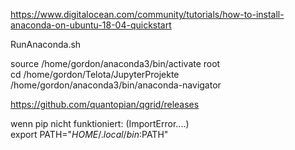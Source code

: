 https://www.digitalocean.com/community/tutorials/how-to-install-anaconda-on-ubuntu-18-04-quickstart

RunAnaconda.sh  

source /home/gordon/anaconda3/bin/activate root  
cd /home/gordon/Telota/JupyterProjekte  
/home/gordon/anaconda3/bin/anaconda-navigator  

https://github.com/quantopian/qgrid/releases  

wenn pip nicht funktioniert: (ImportError....)    
export PATH="${HOME}/.local/bin:$PATH"    

